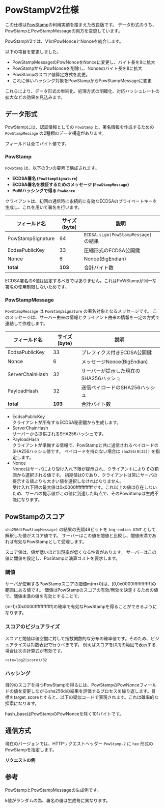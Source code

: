 # PowStampV2仕様

この仕様は[PowStamp](./powstamp.md)の利用実績を踏まえた改良版です。
データ形式のうち、PowStampとPowStampMessageの両方を変更しています。

PowStampV2では、V1のPowNonceとNonceを統合します。

以下の項目を変更しました。

- PowStampMessageのPowNonceをNonceに変更し、バイト長を8に拡大
- PowStampから.PowNonceを削除し、Nonceのバイト長を8に拡大
- PowStampのスコア値算定方式を変更。
- これに伴いハッシング対象をPowStampからPowStampMessageに変更


これらにより、データ形式の単純化、処理方式の明確化、対応ハッシュレートの拡大などの効果を見込みます。





## データ形式

PowStampには、認証情報としての `PowStamp` と、署名情報を作成するための `PowStampMessage` の2種類のデータ構造があります。

フィールドは全てバイト値です。

### PowStamp

`PowStamp` は、以下の3つの要素で構成されます。

- **ECDSA署名 (`PowStampSignature`)**
- **ECDSA署名を検証するためのメッセージ (`PowStampMessage`)**
- **PoWハッシングで得る `PowNonce`**

クライアントは、初回の通信時に永続的に有効なECDSAのプライベートキーを生成し、これを用いて署名を行います。

| フィールド名            | サイズ(byte) | 説明                                  |
|------------------|------------|---------------------------------|
| PowStampSignature | 64         | `ECDSA.sign(PowStampMessage)` の結果 |
| EcdsaPublicKey   | 33         | 圧縮形式のECDSA公開鍵                  |
| Nonce            | 6          | Nonce(BigEndian)                      |
| **total**        | **103**    | 合計バイト数                            |


ECDSA署名のK値は固定するべきではありません。これはPoWStampが同一な署名の使用制限しないためです。

### PowStampMessage

`PowStampMessage` は `PowStampSignature` の署名対象となるメッセージです。
このメッセージは、サーバー由来の情報とクライアント由来の情報を一定の方式で連結して作成します。

| フィールド名            | サイズ(byte) | 説明                                  |
|------------------|------------|---------------------------------|
| EcdsaPublicKey   | 33         | プレフィクス付きECDSA公開鍵                |
| Nonce            | 6          | メッセージNonce(BigEndian)                 |
| ServerChainHash | 32         | サーバーが提示した現在のSHA256ハッシュ               |
| PayloadHash      | 32         | 送信ペイロードのSHA256ハッシュ            |
| **total**        | **103**    | 合計バイト数                            |

- EcdsaPublicKey  
    クライアントが所有するECDSA秘密鍵から生成します。
- ServerChainHash  
    サーバーから提供されるSHA256ハッシュです。
- PayloadHash  
    クライアントが準備する情報で、PowStampと共に送信されるペイロードのSHA256ハッシュ値です。
    ペイロードを持たない場合は `sha256(0[32])` を指定します。
- Nonce  
    Nonceはサーバにより受け入れ下限が提示され、クライアントによりその範囲から選択される値です。
    初期値は0であり、クライアントは常にサーバの提示する値よりも大きい値を選択しなければなりません。  
    受け入れ下限の最大値は0x0000ffffffffffffです。これ以上の値は存在しないため、サーバの提示値がこの値に到達した時点で、そのPowStampは生成不能になります。


## PowStampのスコア

`sha256d(PowStampMessage)` の結果の先頭48ビットを `big-endian UINT` として解釈した値がスコア値です。
サーバーはこの値を閾値と比較し、閾値未満であれば有効なPowStampとして受理します。

スコア値は、値が低いほど出現率が低くなる性質があります。
サーバーはこの値に閾値を設定し、PosStampに演算コストを要求します。

### 閾値

サーバが使用するPowStampスコアの閾値m(m>0)は、[0,0x0000ffffffffffff]の範囲にある値です。
閾値はPowStampのスコアの有効/無効を決定するための値で、閾値未満の値を有効とすることで、

(m-1)/(0x0000ffffffffffff)の確率で有効なPowStampを得ることができるようになります。

### スコアのビジュアライズ

スコアと閾値は値空間に対して指数関数的な分布の確率値です。そのため、ビジュアライズは対数表記で行うべきです。
例えばスコアを[0,1]の範囲で表示する場合は次の計算式が有効です。
```
rate=log2(score)/32
```


### ハッシング

目的のスコアを持つPowStampを得るには、PowStampのPowNonceフィールドの値を変更しながらsha256dの結果を評価するプロセスを繰り返します。目標をtarget_scoreとすると、以下の疑似コードで表現されます。これは確率的な探索になります。

hash_baseはPowStampのPowNonceを除く101バイトです。

<!-- ```
for i in range(0x0000ffffffffffff):
    pw=sha256(sha256(hash_base+struct.pack('>Q', i)))
    if unpack('>I', pw[0:4])[0]>target_score:
        return pw
``` -->







## 通信方式

現在のバージョンでは、HTTPリクエストヘッダー `PowStamp-2` に `hex` 形式のPowStampを指定します。

**リクエストの例**
<!-- ```
GET /status.php HTTP/1.1
User-Agent: python-requests/2.31.0
Accept-Encoding: gzip, deflate, br
Accept: */*
Connection: keep-alive
PowStamp-2: 1afe01c478b26b091e28568e921ba72fdfd253f0400deed94f482e9825113071034f8d917a1b18c2905dc68ad093188af3da4814f18998a751b0e291b38d4cb702cf751b15ce7de09d29aa612a48788b7ce576ba513a50c666404131d2988f57180000012b00000001
``` -->




## 参考

PowStampとPowStampMessageの生成例です。

k値がランダムの為、署名の値は生成毎に異なります。

<!-- ```
import os,sys
import hashlib
import struct
from libs.powstamp import PowStamp,PowStampMessage
from libs.ecdsa_utils import EcdsaSignner
pk = b'0'*32
nonce = 1
server_domain = "TEST"
payload = b"TEST"

es=EcdsaSignner(pk)
spubkey=EcdsaSignner.compressPubKey(es.public_key)
sdhash=None if server_domain is None else hashlib.sha256(server_domain.encode()).digest()
phash=None if payload is None else hashlib.sha256(payload).digest()

sm=PowStampMessage.create(
    spubkey,
    struct.pack('>I', nonce),
    sdhash,
    phash,
)
hash_base=es.sign(sm.message)+spubkey+struct.pack('>I',nonce)
pw=PowStamp(hash_base+struct.pack('>I', 0))


print("**PowStampMessage**")

print("EcdsaPublicKey",spubkey.hex())
print("Nonce",sm.nonce.hex())
print("ServerDomainHash",sdhash.hex())
print("PayloadHash",phash.hex())
print("Total",sm.message.hex())

print("**PowStamp**")
print("PowStampSignature",pw.powStampSignature.hex())
print("EcdsaPublicKey",pw.ecdsaPubkey.hex())
print("Nonce",pw.nonce.hex())
print("PowNonce",pw.powNonce.hex())
print("Total",pw.stamp.hex())
```

```
**PowStampMessage**
EcdsaPublicKey 022ed557f5ad336b31a49857e4e9664954ac33385aa20a93e2d64bfe7f08f51277
Nonce 00000001
ServerDomainHash 94ee059335e587e501cc4bf90613e0814f00a7b08bc7c648fd865a2af6a22cc2
PayloadHash 94ee059335e587e501cc4bf90613e0814f00a7b08bc7c648fd865a2af6a22cc2
Total 022ed557f5ad336b31a49857e4e9664954ac33385aa20a93e2d64bfe7f08f512770000000194ee059335e587e501cc4bf90613e0814f00a7b08bc7c648fd865a2af6a22cc294ee059335e587e501cc4bf90613e0814f00a7b08bc7c648fd865a2af6a22cc2
**PowStamp**
PowStampSignature 83c9175403510b8fc7c25ba6f66b42b8e50a17d87f4824660f96ffa9f3bf99f92cd513f7b2cb88e527be81da21f11ce29f8c43d4a1568133984f520c0e4ad74e
EcdsaPublicKey 022ed557f5ad336b31a49857e4e9664954ac33385aa20a93e2d64bfe7f08f51277
Nonce 00000001
PowNonce 00000000
Total 83c9175403510b8fc7c25ba6f66b42b8e50a17d87f4824660f96ffa9f3bf99f92cd513f7b2cb88e527be81da21f11ce29f8c43d4a1568133984f520c0e4ad74e022ed557f5ad336b31a49857e4e9664954ac33385aa20a93e2d64bfe7f08f512770000000100000000

``` -->


